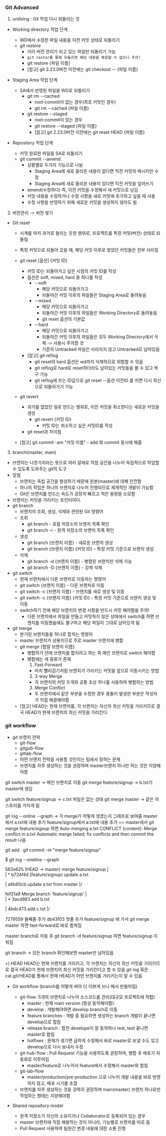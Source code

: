 ### Git Advanced
1. undoing : Git 작업 다시 되돌리는 것
  - Working directory 작업 단계
    - WD에서 수정한 파일 내용을 이전 커밋 상태로 되돌리기
    - git restore
      - 이미 버전 관리가 되고 있는 파일만 되돌리기 가능
      - `git restor를 통해 되돌리면 해당 내용을 복원할 수 없으니 주의!`
      - git restore {파일 이름}
      - [참고] git 2.23.0버전 이전에는 git checkout -- {파일 이름}

  - Staging Area 작업 단계
    - SA에서 반영된 파일을 WD로 되돌리기
      - git rm --cached
        - root-commit이 없는 경우(최초 커밋인 경우)
        - git rm --cached {파일 이름}
      - git restore --staged
        - root-commit이 있는 경우
        - git restore --staged {파일 이름}
        - [참고] git 2.23.0버전 이전에는 git reset HEAD {파일 이름}

  - Repository 작업 단계
    - 커밋 완료한 파일을 SA로 되돌리기
    - git commit --amend
      - 상황별로 두가지 기능으로 나뉨
        - Staging Area에 새로 올라온 내용이 없다면 직전 커밋의 메시지만 수정
        - Staging Area에 새로 올라온 내용이 있다면 직전 커밋을 덮어쓰기
      - amend(수정하다) 즉, 이전 커밋을 수정해서 새 커밋으로 남김 
      - 커밋 내용을 수정하거나 수정 사항을 새로 커밋에 추가하고 싶을 때 사용 
      - 수정 사항을 반영하기 위해 새로운 커밋을 생성하지 않아도 됨

2. 버전관리 -> 버전 쌓기
  - Git reset
    - 시계를 마치 과거로 돌리는 듯한 행위로, 프로젝트를 특정 커밋(버전) 상태로 되돌림
    - 특정 커밋으로 되돌아 갔을 때, 해당 커밋 이후로 쌓았던 커밋들은 전부 사라짐
    - git reset [옵션] {커밋 ID}
      - 커밋 ID는 되돌아가고 싶은 시점의 커밋 ID를 작성
      - 옵션은 soft, mixed, hard 중 하나를 작성
        - --soft
          - 해당 커밋으로 되돌아가고
          - 되돌아간 커밋 이후의 파일들은 Staging Area로 돌려놓음
        - --mixed
          - 해당 커밋으로 되돌아가고
          - 되돌아간 커밋 이후의 파일들은 Working Directory로 돌려놓음
          - git reset 옵션의 기본값
        - --hard
          - 해당 커밋으로 되돌아가고
          - 되돌아간 커밋 이후의 파일들은 모두 Working Directory에서 삭제 -> 사용시 주의할 것
          - 기존의 Untracked 파일은 사라지지 않고 Untracked로 남아있음
      - [참고] git reflog
        - git reset의 hard 옵션은 wd까지 삭제하므로 위험할 수 잇음
        - git reflog로 hard로 reset하더라도 남아있는 커밋들을 볼 수 있고 복구 가능
        - git reflog에 뜨는 ID값으로 git reset --옵션 이전ID 를 치면 다시 최신으로 되돌아가기 가능
    - git revert
      - 과거를 없었던 일로 만드는 행위로, 이전 커밋을 취소한다는 새로운 커밋을 생성
        - git revert {커밋 ID}
          - 커밋 ID는 취소하고 싶은 커밋ID를 작성
      - git reset과 차이점

    - [참고] git commit -am "커밋 이름" - add 와 commit 동시에 해줌

3. branch(master, main)
- 브랜치는 나뭇가지라는 뜻으로 여러 갈래로 작업 공간을 나누어 독립적으로 작업할 수 있도록 도와주는 git의 도구
- 장점
  - 브랜치는 독립 공간을 형성하기 때문에 원본(master)에 대해 안전함
  - 하나의 작업은 하나의 브랜치로 나누어 진행되므로 체계적인 개발이 가능함
  - Git은 브랜치를 만드는 속도가 굉장히 빠르고 적은 용량을 소모함
- 브랜치는 커밋을 가리키는 포인터이다.
- git branch
  - 브랜치의 조회, 생성, 삭제와 관련된 Git 명령어
  - 조회
    - git branch - 로컬 저장소의 브랜치 목록 확인
    - git branch -r - 원격 저장소의 브랜치 목록 확인
  - 생성
    - git branch {브랜치 이름} - 새로운 브랜치 생성
    - git branch {브랜치 이름} {커밋 ID} - 특정 커밋 기준으로 브랜치 생성
  - 삭제
    - git branch -d {브랜치 이름} - 병합된 브랜치만 삭제 가능
    - git branch -D {브랜치 이름} - 강제 삭제
- git switch
  - 현재 브랜치에서 다른 브랜치로 이동하는 명령어
  - git switch {브랜치 이름} - 다른 브랜치로 이동
  - git switch -c {브랜치 이름} - 브랜치를 새로 생성 및 이동
  - git switch -c {브랜치 이름} {커밋 ID} - 특정 커밋 기준으로 브랜치 생성 및 이동
  - switch하기 전에 해당 브랜치의 변경 사항을 반드시 커밋 해야함을 주의!
    - 다른 브랜치에서 파일을 만들고 커밋하지 않은 상태에서 switch를 하면 브랜치를 이동했음에도 불구하고 해당 파일이 그대로 남아있게 됨
- git merge
  - 분기된 브랜치들을 하나로 합치는 명령어
  - master 브랜치가 상용이므로 주로 master 브랜치에 병합
  - git merge {합칠 브랜치 이름}
    - 병합하기 전에 브랜치를 합치려고 하는 즉 메인 브랜치로 switch 해야함
    - 병합에는 세 종류가 존재
      1. Fast-Forward
        - 마치 빨리감기처럼 브랜치가 가리키는 커밋을 앞으로 이동시키는 방법
      2. 3-way Merge
        - 각 브랜치의 커밋 두개와 공통 조상 하나를 사용하여 병합하는 방법
      3. Merge Conflict
        - 두 브랜치에서 같은 부분을 수정한 경우 충돌이 발생한 부분은 작성자가 직접 해결해야함
  - [참고] HEAD는 현재 브랜치를, 각 브랜치는 자신의 최신 커밋을 가리키므로 결국 HEAD가 현재 브랜치의 최신 커밋을 가리킨다.
  
### git workflow
- git 브랜치 전략
  - git-flow
  - gitgub-flow
  - gitlab-flow
  - 어떤 브랜치 전략을 사용할 것인지는 팀에서 정하는 문제
  - 브랜치를 자주 생성하는 것을 권장하며 master브랜치 하나만 하는 것은 지양해야함



git switch master -> 메인 브랜치로 이동
git merge feature/signup -> b.txt가 master에 생김

git switch feature/signup -> c.txt 파일은 없는 상태
git merge master -> 같은 히스토리를 가지게 됨

git log --online --graph -> 각 merge가 어떻게 생겼는지 그래프로 보여줌
master에서 a.txt에 내용 추가
feature/signup에서 a.txt에 내용 추가
=> master에서 git merge feature/signup 하면
Auto-merging a.txt
CONFLICT (content): Merge conflict in a.txt
Automatic merge failed; fix conflicts and then commit the result 나옴

git add .
git commit -m "merge feature/signup"

$ git log --oneline --graph

562e625 (HEAD -> master) merge feature/signup
|\
| * b724f4d (feature/signup) update a.txt

| a6b60cb update a.txt from master
|/

fef31a9 Merge branch 'feature/signup'
|\
| * 3acd983 add b.txt

| 4bdc473 add c.txt
|/

7279559 둘째줄 추가
db43f03 첫줄 추가
feature/signup 에 가서 git merge master 하면
fast-forward로 바로 합쳐짐

master branch로 이동 후 git branch -d feature/signup 하면
feature/signup 지워짐

git branch -> 모든 branch 확인해보면 master만 남아있음

+) HEAD
HEAD는 현재 브랜치를 가리키고, 각 브랜치는 자신의 최신 커밋을 가리키므로
결국 HEAD가 현재 브랜치의 최신 커밋을 가리킨다고 할 수 있음
git log 혹은 cat.git/HEAD를 통해서 현재 HEAD가 어떤 브랜치를 가리키는지 알 수 있음


- Git workflow (branch를 어떻게 써야 더 이쁘게 쓰나 해서 만들어짐)
    - git-flow: 5개의 브랜치로 나누어 소스코드를 관리(대규모 프로젝트에 적합)
        - master : 현재 main version (항상 동작해야함)
        - develop : 개발해야하면 develop branch로 이동
        - feature branches : 개발 중 필요하면 생성하는 branch 개발이 끝나면 develop으로 합침
        - release branch : 합친 develope이 잘 동작하나 test, test 끝나면 master로 합침
        - hotfixes : 문제가 생기면 급하게 수정해서 바로 master로 보낼 수도 있고 develop으로 다시 보내서 수정
    - git-hub-flow
        : Pull Request 기능을 사용하도록 권장하며, 병합 후 배포가 자동화로 이루어짐
        - master/feature로 나누어서 feature에서 수정해서 master와 합침
    - git-lab-flow
        - master/production/pre-production 으로 나누어 개발 내용을 바로 반영하지 않고, 배포 시기를 조절
    - 브랜치를 자주 생성하는 것을 강력히 권장하며 main(master) 브랜치 하나로만 작업하는 형태는 지양해야함

- Shared repository model
    - 원격 저장소가 자신의 소유이거나 Collaborator로 등록되어 있는 경우
    - master 브랜치에 직접 해발하는 것이 아니라, 기능별로 브랜치를 따로 둠
    - Pull Request 사용하여 팀원간 변경 내용에 대한 소통 진행